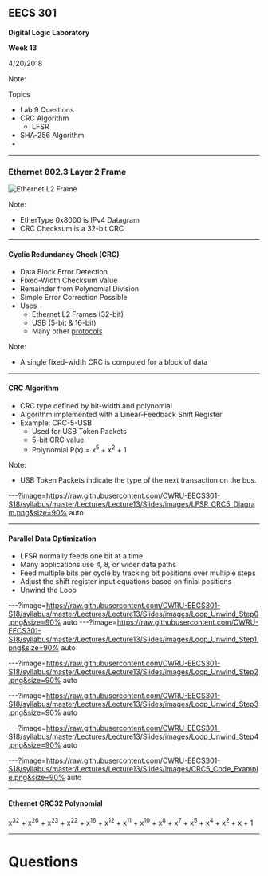 ## EECS 301

**Digital Logic Laboratory**

**Week 13**

4/20/2018

Note:

Topics

* Lab 9 Questions
* CRC Algorithm
	* LFSR
* SHA-256 Algorithm
* 


---

### Ethernet 802.3 Layer 2 Frame

![Ethernet L2 Frame](https://upload.wikimedia.org/wikipedia/commons/thumb/1/13/Ethernet_Type_II_Frame_format.svg/1280px-Ethernet_Type_II_Frame_format.svg.png)

Note:

* EtherType 0x8000 is IPv4 Datagram
* CRC Checksum is a 32-bit CRC

---

#### Cyclic Redundancy Check (CRC)

* Data Block Error Detection
* Fixed-Width Checksum Value
* Remainder from Polynomial Division
* Simple Error Correction Possible
* Uses
	* Ethernet L2 Frames (32-bit)
	* USB (5-bit & 16-bit)
	* Many other [protocols](https://en.wikipedia.org/wiki/Cyclic_redundancy_check#Polynomial_representations_of_cyclic_redundancy_checks)

Note:

* A single fixed-width CRC is computed for a block of data

---

#### CRC Algorithm

* CRC type defined by bit-width and polynomial
* Algorithm implemented with a Linear-Feedback Shift Register
* Example: CRC-5-USB
	* Used for USB Token Packets
	* 5-bit CRC value
	* Polynomial P(x) = x<sup>5</sup> + x<sup>2</sup> + 1

Note:

* USB Token Packets indicate the type of the next transaction on the bus.

---?image=https://raw.githubusercontent.com/CWRU-EECS301-S18/syllabus/master/Lectures/Lecture13/Slides/images/LFSR_CRC5_Diagram.png&size=90% auto

---

#### Parallel Data Optimization

* LFSR normally feeds one bit at a time
* Many applications use 4, 8, or wider data paths
* Feed multiple bits per cycle by tracking bit positions over multiple steps
* Adjust the shift register input equations based on finial positions
* Unwind the Loop

---?image=https://raw.githubusercontent.com/CWRU-EECS301-S18/syllabus/master/Lectures/Lecture13/Slides/images/Loop_Unwind_Step0.png&size=90% auto
---?image=https://raw.githubusercontent.com/CWRU-EECS301-S18/syllabus/master/Lectures/Lecture13/Slides/images/Loop_Unwind_Step1.png&size=90% auto
<!-- .slide: data-background-transition="none" -->
---?image=https://raw.githubusercontent.com/CWRU-EECS301-S18/syllabus/master/Lectures/Lecture13/Slides/images/Loop_Unwind_Step2.png&size=90% auto
<!-- .slide: data-background-transition="none" -->
---?image=https://raw.githubusercontent.com/CWRU-EECS301-S18/syllabus/master/Lectures/Lecture13/Slides/images/Loop_Unwind_Step3.png&size=90% auto
<!-- .slide: data-background-transition="none" -->
---?image=https://raw.githubusercontent.com/CWRU-EECS301-S18/syllabus/master/Lectures/Lecture13/Slides/images/Loop_Unwind_Step4.png&size=90% auto
<!-- .slide: data-background-transition="none" -->

---?image=https://raw.githubusercontent.com/CWRU-EECS301-S18/syllabus/master/Lectures/Lecture13/Slides/images/CRC5_Code_Example.png&size=90% auto

---

#### Ethernet CRC32 Polynomial

x<sup>32</sup> + x<sup>26</sup> + x<sup>23</sup> + x<sup>22</sup> + x<sup>16</sup> + x<sup>12</sup> + x<sup>11</sup> + x<sup>10</sup> + x<sup>8</sup> + x<sup>7</sup> + x<sup>5</sup> + x<sup>4</sup> + x<sup>2</sup> + x + 1

---

# Questions

